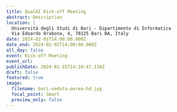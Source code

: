 ```yaml
---
title: QualAI Kick-off Meeting
abstract: Description
location: |
  Università degli Studi di Bari - Dipartimento di Informatica
  Via Edoardo Orabona, 4, 70125 Bari BA, Italy
date: 2024-02-01T14:00:00.000Z
date_end: 2024-02-02T14:00:00.000Z
all_day: false
event: Kick-off Meeting
event_url:
publishDate: 2024-01-25T14:10:47.134Z
draft: false
featured: true
image:
  filename: bari-veduta-aerea-hd.jpg
  focal_point: Smart
  preview_only: false
---
```

